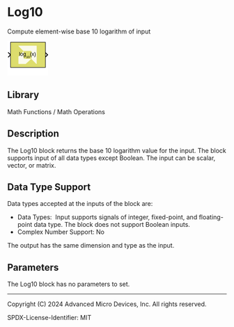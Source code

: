 # Log10

Compute element-wise base 10 logarithm of input

![](./Images/block.png)

## Library

Math Functions / Math Operations

## Description

The Log10 block returns the base 10 logarithm value for the input. The
block supports input of all data types except Boolean. The input can be
scalar, vector, or matrix.

## Data Type Support

Data types accepted at the inputs of the block are:

- Data Types:  Input supports signals of integer, fixed-point, and
  floating-point data type. The block does not support Boolean inputs.
- Complex Number Support: No

The output has the same dimension and type as the input.

## Parameters

The Log10 block has no parameters to set.

--------------
Copyright (C) 2024 Advanced Micro Devices, Inc.
All rights reserved.

SPDX-License-Identifier: MIT
